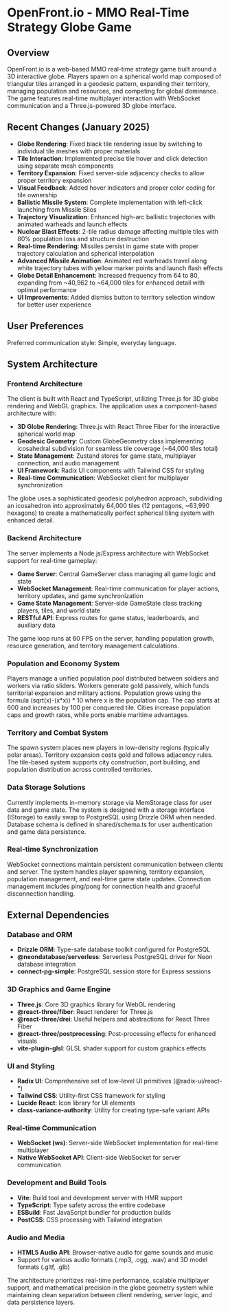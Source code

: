 # OpenFront.io - MMO Real-Time Strategy Globe Game

## Overview

OpenFront.io is a web-based MMO real-time strategy game built around a 3D interactive globe. Players spawn on a spherical world map composed of triangular tiles arranged in a geodesic pattern, expanding their territory, managing population and resources, and competing for global dominance. The game features real-time multiplayer interaction with WebSocket communication and a Three.js-powered 3D globe interface.

## Recent Changes (January 2025)

- **Globe Rendering**: Fixed black tile rendering issue by switching to individual tile meshes with proper materials
- **Tile Interaction**: Implemented precise tile hover and click detection using separate mesh components
- **Territory Expansion**: Fixed server-side adjacency checks to allow proper territory expansion
- **Visual Feedback**: Added hover indicators and proper color coding for tile ownership
- **Ballistic Missile System**: Complete implementation with left-click launching from Missile Silos
- **Trajectory Visualization**: Enhanced high-arc ballistic trajectories with animated warheads and launch effects
- **Nuclear Blast Effects**: 2-tile radius damage affecting multiple tiles with 80% population loss and structure destruction
- **Real-time Rendering**: Missiles persist in game state with proper trajectory calculation and spherical interpolation
- **Advanced Missile Animation**: Animated red warheads travel along white trajectory tubes with yellow marker points and launch flash effects
- **Globe Detail Enhancement**: Increased frequency from 64 to 80, expanding from ~40,962 to ~64,000 tiles for enhanced detail with optimal performance
- **UI Improvements**: Added dismiss button to territory selection window for better user experience

## User Preferences

Preferred communication style: Simple, everyday language.

## System Architecture

### Frontend Architecture
The client is built with React and TypeScript, utilizing Three.js for 3D globe rendering and WebGL graphics. The application uses a component-based architecture with:

- **3D Globe Rendering**: Three.js with React Three Fiber for the interactive spherical world map
- **Geodesic Geometry**: Custom GlobeGeometry class implementing icosahedral subdivision for seamless tile coverage (~64,000 tiles total)
- **State Management**: Zustand stores for game state, multiplayer connection, and audio management
- **UI Framework**: Radix UI components with Tailwind CSS for styling
- **Real-time Communication**: WebSocket client for multiplayer synchronization

The globe uses a sophisticated geodesic polyhedron approach, subdividing an icosahedron into approximately 64,000 tiles (12 pentagons, ~63,990 hexagons) to create a mathematically perfect spherical tiling system with enhanced detail.

### Backend Architecture
The server implements a Node.js/Express architecture with WebSocket support for real-time gameplay:

- **Game Server**: Central GameServer class managing all game logic and state
- **WebSocket Management**: Real-time communication for player actions, territory updates, and game synchronization
- **Game State Management**: Server-side GameState class tracking players, tiles, and world state
- **RESTful API**: Express routes for game status, leaderboards, and auxiliary data

The game loop runs at 60 FPS on the server, handling population growth, resource generation, and territory management calculations.

### Population and Economy System
Players manage a unified population pool distributed between soldiers and workers via ratio sliders. Workers generate gold passively, which funds territorial expansion and military actions. Population grows using the formula (sqrt(x)-(x*x)) * 10 where x is the population cap. The cap starts at 600 and increases by 100 per conquered tile. Cities increase population caps and growth rates, while ports enable maritime advantages.

### Territory and Combat System
The spawn system places new players in low-density regions (typically polar areas). Territory expansion costs gold and follows adjacency rules. The tile-based system supports city construction, port building, and population distribution across controlled territories.

### Data Storage Solutions
Currently implements in-memory storage via MemStorage class for user data and game state. The system is designed with a storage interface (IStorage) to easily swap to PostgreSQL using Drizzle ORM when needed. Database schema is defined in shared/schema.ts for user authentication and game data persistence.

### Real-time Synchronization
WebSocket connections maintain persistent communication between clients and server. The system handles player spawning, territory expansion, population management, and real-time game state updates. Connection management includes ping/pong for connection health and graceful disconnection handling.

## External Dependencies

### Database and ORM
- **Drizzle ORM**: Type-safe database toolkit configured for PostgreSQL
- **@neondatabase/serverless**: Serverless PostgreSQL driver for Neon database integration
- **connect-pg-simple**: PostgreSQL session store for Express sessions

### 3D Graphics and Game Engine
- **Three.js**: Core 3D graphics library for WebGL rendering
- **@react-three/fiber**: React renderer for Three.js
- **@react-three/drei**: Useful helpers and abstractions for React Three Fiber
- **@react-three/postprocessing**: Post-processing effects for enhanced visuals
- **vite-plugin-glsl**: GLSL shader support for custom graphics effects

### UI and Styling
- **Radix UI**: Comprehensive set of low-level UI primitives (@radix-ui/react-*)
- **Tailwind CSS**: Utility-first CSS framework for styling
- **Lucide React**: Icon library for UI elements
- **class-variance-authority**: Utility for creating type-safe variant APIs

### Real-time Communication
- **WebSocket (ws)**: Server-side WebSocket implementation for real-time multiplayer
- **Native WebSocket API**: Client-side WebSocket for server communication

### Development and Build Tools
- **Vite**: Build tool and development server with HMR support
- **TypeScript**: Type safety across the entire codebase
- **ESBuild**: Fast JavaScript bundler for production builds
- **PostCSS**: CSS processing with Tailwind integration

### Audio and Media
- **HTML5 Audio API**: Browser-native audio for game sounds and music
- Support for various audio formats (.mp3, .ogg, .wav) and 3D model formats (.gltf, .glb)

The architecture prioritizes real-time performance, scalable multiplayer support, and mathematical precision in the globe geometry system while maintaining clean separation between client rendering, server logic, and data persistence layers.